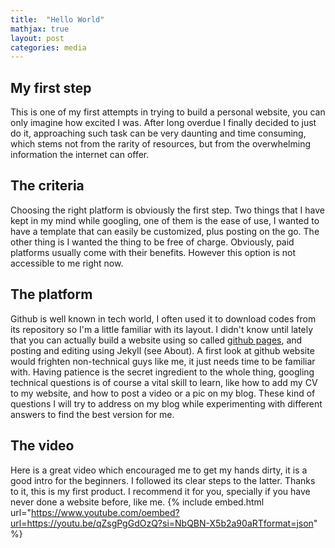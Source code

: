 ```yaml
---
title:  "Hello World"
mathjax: true
layout: post
categories: media
---
```


## My first step

This is one of my first attempts in trying to build a personal website, you can only imagine how excited I was. After long overdue I finally decided to just do it, approaching such task can be very daunting and time consuming, which stems not from the rarity of resources, but from the overwhelming information the internet can offer. 

## The criteria 

Choosing the right platform is obviously the first step. Two things that I have kept in my mind while googling, one of them is the ease of use, I wanted to have a template that can easily be customized, plus posting on the go. The other thing is I wanted the thing to be free of charge. Obviously, paid platforms usually come with their benefits. However this option is not accessible to me right now.

## The platform 

Github is well known in tech world, I often used it to download codes from its repository so I'm a little familiar with its layout. I didn't know until lately that you can actually build a website using so called [github pages](https://pages.github.com/), and posting and editing using Jekyll (see About). A first look at github website would frighten non-technical guys like me, it just needs time to be familiar with. Having patience is the secret ingredient to the whole thing, googling technical questions is of course a vital skill to learn, like how to add my CV to my website, and how to post a video or a pic on my blog. These kind of questions I will try to address on my blog while experimenting with different answers to find the best version for me.

## The video 

Here is a great video which encouraged me to get my hands dirty, it is a good intro for the beginners. I followed its clear steps to the latter. Thanks to it, this is my first product. I recommend it for you, specially if you have never done a website before, like me.
{% include embed.html url="https://www.youtube.com/oembed?url=https://youtu.be/qZsgPgGdOzQ?si=NbQBN-X5b2a90aRTformat=json" %}

